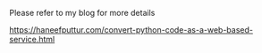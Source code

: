 Please refer to my blog for more details

https://haneefputtur.com/convert-python-code-as-a-web-based-service.html
